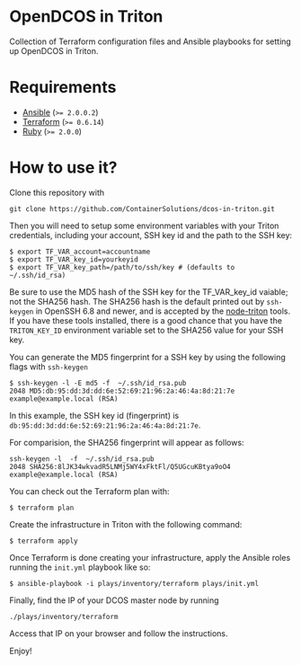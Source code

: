 # OpenDCOS in Triton
Collection of Terraform configuration files and Ansible playbooks for setting up
OpenDCOS in Triton.

# Requirements
  * [Ansible](https://www.ansible.com) (`>= 2.0.0.2`)
  * [Terraform](https://www.terraform.io/) (`>= 0.6.14`)
  * [Ruby](https://www.ruby-lang.org/en/) (`>= 2.0.0`)

# How to use it?
Clone this repository with
```
git clone https://github.com/ContainerSolutions/dcos-in-triton.git
```

Then you will need to setup some environment variables with your Triton credentials,
including your account, SSH key id and the path to the SSH key:
```
$ export TF_VAR_account=accountname
$ export TF_VAR_key_id=yourkeyid
$ export TF_VAR_key_path=/path/to/ssh/key # (defaults to ~/.ssh/id_rsa)
```

Be sure to use the MD5 hash of the SSH key for the TF_VAR_key_id vaiable; not the SHA256 hash. The SHA256 hash is the default printed out by `ssh-keygen` in OpenSSH 6.8 and newer, and is accepted by the [node-triton](https://github.com/joyent/node-triton) tools. If you have these tools installed, there is a good chance that you have the `TRITON_KEY_ID` environment variable set to the SHA256 value for your SSH key.

You can generate the MD5 fingerprint for a SSH key by using the following flags with `ssh-keygen`

```
$ ssh-keygen -l -E md5 -f  ~/.ssh/id_rsa.pub
2048 MD5:db:95:dd:3d:dd:6e:52:69:21:96:2a:46:4a:8d:21:7e example@example.local (RSA)
```

In this example, the SSH key id (fingerprint) is `db:95:dd:3d:dd:6e:52:69:21:96:2a:46:4a:8d:21:7e`.

For comparision, the SHA256 fingerprint will appear as follows:

```
ssh-keygen -l  -f  ~/.ssh/id_rsa.pub
2048 SHA256:8lJK34wkvadR5LNMj5WY4xFktFl/Q5UGcuKBtya9oO4 example@example.local (RSA)
```


You can check out the Terraform plan with:
```
$ terraform plan
```

Create the infrastructure in Triton with the following command:
```
$ terraform apply
```

Once Terraform is done creating your infrastructure, apply the Ansible roles running the `init.yml` playbook like so:
```
$ ansible-playbook -i plays/inventory/terraform plays/init.yml
```

Finally, find the IP of your DCOS master node by running
```
./plays/inventory/terraform
```

Access that IP on your browser and follow the instructions.

Enjoy!
